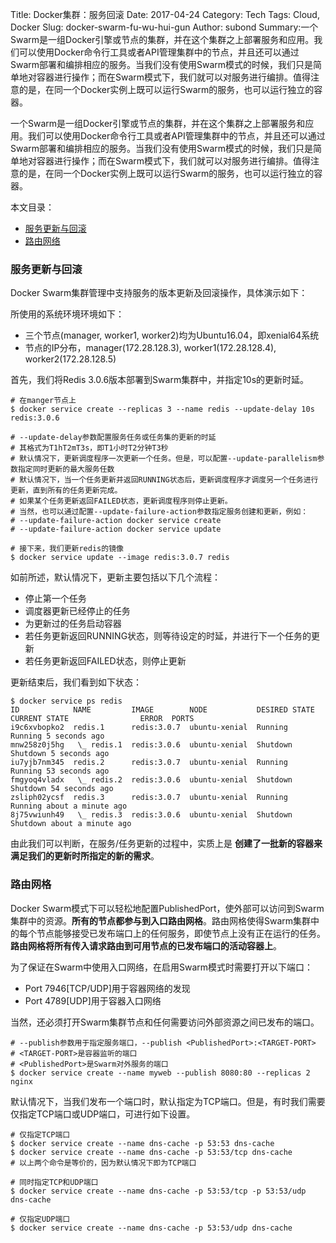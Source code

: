 Title: Docker集群：服务回滚
Date: 2017-04-24
Category: Tech
Tags: Cloud, Docker
Slug: docker-swarm-fu-wu-hui-gun
Author: subond
Summary:一个Swarm是一组Docker引擎或节点的集群，并在这个集群之上部署服务和应用。我们可以使用Docker命令行工具或者API管理集群中的节点，并且还可以通过Swarm部署和编排相应的服务。当我们没有使用Swarm模式的时候，我们只是简单地对容器进行操作；而在Swarm模式下，我们就可以对服务进行编排。值得注意的是，在同一个Docker实例上既可以运行Swarm的服务，也可以运行独立的容器。

一个Swarm是一组Docker引擎或节点的集群，并在这个集群之上部署服务和应用。我们可以使用Docker命令行工具或者API管理集群中的节点，并且还可以通过Swarm部署和编排相应的服务。当我们没有使用Swarm模式的时候，我们只是简单地对容器进行操作；而在Swarm模式下，我们就可以对服务进行编排。值得注意的是，在同一个Docker实例上既可以运行Swarm的服务，也可以运行独立的容器。

本文目录：

+ [服务更新与回滚](#服务更新与回滚)
+ [路由网络](#路由网络)

### 服务更新与回滚

Docker Swarm集群管理中支持服务的版本更新及回滚操作，具体演示如下：

所使用的系统环境环境如下：

* 三个节点(manager, worker1, worker2)均为Ubuntu16.04，即xenial64系统  
* 节点的IP分布，manager(172.28.128.3), worker1(172.28.128.4), worker2(172.28.128.5)  

首先，我们将Redis 3.0.6版本部署到Swarm集群中，并指定10s的更新时延。

```
# 在manger节点上
$ docker service create --replicas 3 --name redis --update-delay 10s redis:3.0.6

# --update-delay参数配置服务任务或任务集的更新的时延
# 其格式为T1hT2mT3s，即T1小时T2分钟T3秒
# 默认情况下，更新调度程序一次更新一个任务。但是，可以配置--update-parallelism参数指定同时更新的最大服务任数
# 默认情况下，当一个任务更新并返回RUNNING状态后，更新调度程序才调度另一个任务进行更新，直到所有的任务更新完成。
# 如果某个任务更新返回FAILED状态，更新调度程序则停止更新。
# 当然，也可以通过配置--update-failure-action参数指定服务创建和更新，例如：
# --update-failure-action docker service create
# --update-failure-action docker service update

# 接下来，我们更新redis的镜像
$ docker service update --image redis:3.0.7 redis
```

如前所述，默认情况下，更新主要包括以下几个流程：

+ 停止第一个任务
+ 调度器更新已经停止的任务
+ 为更新过的任务启动容器
+ 若任务更新返回RUNNING状态，则等待设定的时延，并进行下一个任务的更新
+ 若任务更新返回FAILED状态，则停止更新

更新结束后，我们看到如下状态：

```
$ docker service ps redis
ID            NAME         IMAGE        NODE           DESIRED STATE  CURRENT STATE                ERROR  PORTS
i9c6xvbopko2  redis.1      redis:3.0.7  ubuntu-xenial  Running        Running 5 seconds ago
mnw258z0j5hg   \_ redis.1  redis:3.0.6  ubuntu-xenial  Shutdown       Shutdown 5 seconds ago
iu7yjb7nm345  redis.2      redis:3.0.7  ubuntu-xenial  Running        Running 53 seconds ago
fmgyoq4vladx   \_ redis.2  redis:3.0.6  ubuntu-xenial  Shutdown       Shutdown 54 seconds ago
zsliph02ycsf  redis.3      redis:3.0.7  ubuntu-xenial  Running        Running about a minute ago
8j75vwiunh49   \_ redis.3  redis:3.0.6  ubuntu-xenial  Shutdown       Shutdown about a minute ago
```

由此我们可以判断，在服务/任务更新的过程中，实质上是 **创建了一批新的容器来满足我们的更新时所指定的新的需求**。

### 路由网格

Docker Swarm模式下可以轻松地配置PublishedPort，使外部可以访问到Swarm集群中的资源。**所有的节点都参与到入口路由网格**。路由网格使得Swarm集群中的每个节点能够接受已发布端口上的任何服务，即使节点上没有正在运行的任务。**路由网格将所有传入请求路由到可用节点的已发布端口的活动容器上**。

为了保证在Swarm中使用入口网络，在启用Swarm模式时需要打开以下端口：

+ Port 7946[TCP/UDP]用于容器网络的发现
+ Port 4789[UDP]用于容器入口网络

当然，还必须打开Swarm集群节点和任何需要访问外部资源之间已发布的端口。

```
# --publish参数用于指定服务端口，--publish <PublishedPort>:<TARGET-PORT>
# <TARGET-PORT>是容器监听的端口
# <PublishedPort>是Swarm对外服务的端口
$ docker service create --name myweb --publish 8080:80 --replicas 2 nginx
```

默认情况下，当我们发布一个端口时，默认指定为TCP端口。但是，有时我们需要仅指定TCP端口或UDP端口，可进行如下设置。

```
# 仅指定TCP端口
$ docker service create --name dns-cache -p 53:53 dns-cache
$ docker service create --name dns-cache -p 53:53/tcp dns-cache
# 以上两个命令是等价的，因为默认情况下即为TCP端口

# 同时指定TCP和UDP端口
$ docker service create --name dns-cache -p 53:53/tcp -p 53:53/udp dns-cache

# 仅指定UDP端口
$ docker service create --name dns-cache -p 53:53/udp dns-cache
```
